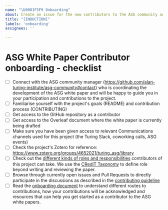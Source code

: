 ```yaml
---
name: "\U0001F5F9 Onboarding"
about: Create an issue for the new contributors to the ASG community and white papers
title: "[INDUCTION]"
labels: 'onboarding'
assignees: ''

---
```


# ASG White Paper Contributor onboarding - checklist

- [ ] Connect with the ASG community manager (https://github.com/alan-turing-institute/asg-community#contact) who is coordinating the development of the ASG white paper and will be happy to guide you in your participation and contributions to the project.
- [ ] Familiarise yourself with the project's goals (README) and contribution process (CONTRIBUTING)
- [ ] Get access to the GitHub repository as a contributor
- [ ] Get access to the Overleaf document where the white paper is currently being drafted
- [ ] Make sure you have been given access to relevant Communications channels used for this project (the Turing Slack, coworking calls, ASG events)
- [ ] Check the project's Zotero for reference: https://www.zotero.org/groups/4652021/turing_asg/library
- [ ] Check out the [different kinds of roles and responsibilities](https://github.com/alan-turing-institute/asg-community/blob/main/documentation/contributor-roles.md) contributors of this project can take. We use the [CRediT Taxonomy](https://casrai.org/credit/) to define role beyond writing and reviewing the paper.
- [ ] Browse through currently open issues and Pull Requests to directly participate in the discussions as described in the [contributing guideline](https://github.com/alan-turing-institute/asg-community/blob/main/CONTRIBUTING.md)
- [ ] Read the [onboarding document]((https://github.com/alan-turing-institute/asg-community/blob/main/onboarding.md)) to understand different routes to contributions, how your contributions will be acknowledged and resources that can help you get started as a contributor to the ASG white papers.